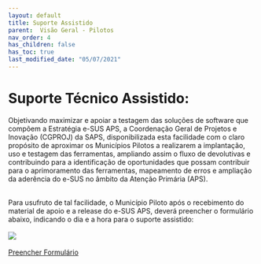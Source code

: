 ```yaml
---
layout: default
title: Suporte Assistido
parent:  Visão Geral - Pilotos
nav_order: 4
has_children: false
has_toc: true
last_modified_date: "05/07/2021"
---
```


<html>
    <title></title>
    <head>
        <link rel="stylesheet" type="text/css" href="../estilos.css">
    </head>
   

<link rel="stylesheet" href="https://maxcdn.bootstrapcdn.com/bootstrap/3.4.1/css/bootstrap.min.css">
  <script src="https://ajax.googleapis.com/ajax/libs/jquery/3.6.4/jquery.min.js"></script>
  <script src="https://maxcdn.bootstrapcdn.com/bootstrap/3.4.1/js/bootstrap.min.js"></script>

<body>


<h1>Suporte Técnico Assistido:</h1>

<p>Objetivando maximizar e apoiar a testagem das soluções de software que compõem a Estratégia e-SUS APS, a Coordenação Geral de Projetos e Inovação (CGPROJ) da SAPS, disponibilizada esta facilidade com o claro propósito de aproximar os Municípios Pilotos a realizarem a implantação, uso e testagem das ferramentas, ampliando assim o fluxo de devolutivas e contribuindo para a identificação de oportunidades que possam contribuir para o aprimoramento das ferramentas, mapeamento de erros e ampliação da aderência do e-SUS no âmbito da Atenção Primária (APS).</p>
<br>
Para usufruto de tal facilidade, o Município Piloto após o recebimento do material de apoio e a release do e-SUS APS, deverá preencher o formulário abaixo, indicando o dia e a hora para o suporte assistido:
<br>
<br>

<img src="https://raw.githubusercontent.com/CGIAP-SAPS/Pilotos/main/docs/Visao%20Geral%20-%20Pilotos/media/07.PNG">
<br>
<br>
<a href="https://forms.gle/A1ixdFSfLguKTYmu8" target="_blank" class="btn btn-primary btn-lg active" role="button" aria-pressed="true">Preencher Formulário</a>
<br>
<br>

</body>
</html>